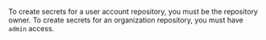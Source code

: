 To create secrets for a user account repository, you must be the repository owner. To create secrets for an organization repository, you must have `admin` access.
